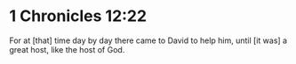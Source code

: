 # 1 Chronicles 12:22

For at [that] time day by day there came to David to help him, until [it was] a great host, like the host of God.